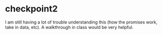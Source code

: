 # checkpoint2

I am still having a lot of trouble understanding this (how the promises work, take in data, etc). A walkthrough in class would be very helpful.
